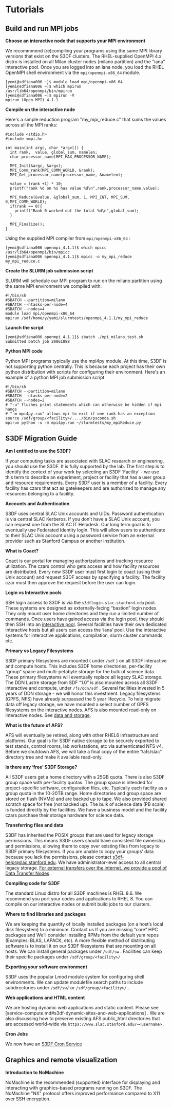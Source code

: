 # Tutorials
## Build and run MPI jobs
**Choose an interactive node that supports your MPI environment**

We recommmend (re)compiling your programs using the same MPI library versions that exist on the S3DF clusters. The RHEL-supplied OpenMPI 4.x distro is installed on all Milan cluster nodes (milano partition) and the "iana" interactive pool. Once you are logged into an iana node, you load the RHEL OpenMPI shell environment via the `mpi/openmpi-x86_64` module. 
```
[yemi@sdfiana006 ~]$ module load mpi/openmpi-x86_64
[yemi@sdfiana006 ~]$ which mpirun
/usr/lib64/openmpi/bin/mpirun
[yemi@sdfiana006 ~]$ mpirun -V
mpirun (Open MPI) 4.1.1
```
**Compile on the interactive node**

Here's a simple reduction program "my_mpi_reduce.c" that sums the values across all the MPI ranks:

```
#include <stdio.h>
#include <mpi.h>

int main(int argc, char *argv[]) {
  int rank,  value, global_sum, namelen;
  char processor_name[MPI_MAX_PROCESSOR_NAME];

  MPI_Init(&argc, &argv);
  MPI_Comm_rank(MPI_COMM_WORLD, &rank);
  MPI_Get_processor_name(processor_name, &namelen);
  
  value = (rank +1) * 10;
  printf("rank %d on %s has value %d\n",rank,processor_name,value);

  MPI_Reduce(&value, &global_sum, 1, MPI_INT, MPI_SUM, 0,MPI_COMM_WORLD);
  if(rank == 0){
    printf("Rank 0 worked out the total %d\n",global_sum);
  } 

  MPI_Finalize();
}
```

Using the supplied MPI compiler from `mpi/openmpi-x86_64` :

```
[yemi@sdfiana006 openmpi_4.1.1]$ which mpicc
/usr/lib64/openmpi/bin/mpicc
[yemi@sdfiana006 openmpi_4.1.1]$ mpicc -o my_mpi_reduce my_mpi_reduce.c
```
**Create the SLURM job submission script**

SLURM will schedule our MPI program to run on the milano partition using the same MPI environment we compiled with:

```
#!/bin/sh
#SBATCH --partition=milano
#SBATCH --ntasks-per-node=4
#SBATCH --nodes=4
module load mpi/openmpi-x86_64
mpirun /sdf/home/y/yemi/slurmtests/openmpi_4.1.1/my_mpi_reduce
```
**Launch the script**

```
[yemi@sdfiana006 openmpi_4.1.1]$ sbatch ./mpi_milano_test.sh
Submitted batch job 20061888
```
**Python MPI code**

Python MPI programs typically use the mpi4py module. At this time, S3DF is not supporting python centrally. This is because each project has their own python distribution with scripts for configuring their environment. Here's an example of a python MPI job submission script

```
#!/bin/sh
#SBATCH --partition=milano
#SBATCH --ntasks-per-node=2
#SBATCH --nodes=2
# "-u" flushes print statements which can otherwise be hidden if mpi hangs
# "-m mpi4py.run" allows mpi to exit if one rank has an exception
source /sdf/group/<facility>/..../bin/psconda.sh
mpirun python -u -m mpi4py.run ~/slurmtests/my_mpiReduce.py
``` 
## S3DF Migration Guide

**Am I entitled to use the S3DF?**

 If your computing tasks are associated with SLAC research or engineering, you should use the S3DF. It is fully supported by the lab. The first step is to identify the context of your work by selecting an S3DF ‘Facility’ - we use this term to describe an experiment, project or facility that has a user group and resource requirements. Every S3DF user is a member of a facility. Every facility has czars that act as gatekeepers and are authorized to manage any resources belonging to a facility.

**Accounts and Authentication**

S3DF uses central SLAC Unix accounts and UIDs. Password authentication is via central SLAC Kerberos. If you don’t have a SLAC Unix account, you can request one from the SLAC IT Helpdesk. Our long term goal is to eventually use Federated Identity login. This will allow users to authenticate to their SLAC Unix account using a password service from an external provider such as Stanford Campus or another institution.

**What is Coact?**

[Coact](http://coact.slac.stanford.edu) is our portal for managing authorizations and tracking resource utilization. The czars control who gets access and how facility resources are distributed. Every new S3DF user must first login to coact (using their Unix account) and request S3DF access by specifying a facility. The facility czar must then approve the request before the user can login.

**Login vs Interactive pools**

SSH login access to S3DF is via the ```s3dflogin.slac.stanford.edu``` pool. These systems are designed as externally-facing “bastion” login nodes. They only mount user home directories and they run a limited number of commands. Once users have gained access via the login pool, they should then SSH into an [interactive pool](interactive-compute). Several facilities have their own dedicated interactive hosts but all users can access the ‘iana’ pool. Use the interactive systems for interactive applications, compilation, slurm cluster commands, etc.

**Primary vs Legacy Filesystems** 

S3DF primary filesystems are mounted ( under ```/sdf``` ) on all S3DF interactive and compute hosts. This includes S3DF home directories, per-facility “group” space and multi-petabyte storage for the bulk of science data. These primary filesystems will eventually replace all legacy SLAC storage. The DDN Lustre storage from SDF “1.0” is also mounted across all S3DF interactive and compute, under ```/fs/ddn/sdf``` . Several facilities invested in 5 years of DDN storage - we will honor this investment. Legacy filesystems (GPFS, NFS) have already surpassed the 5 year lifecycle. To help migrate data off legacy storage, we have mounted a select number of GPFS filesystems on the interactive nodes. AFS is also mounted read-only on interactive nodes. See [data and storage](data-and-storage.md).

**What is the future of AFS?**

AFS will eventually be retired, along with other RHEL6 infrastructure and platforms. Our goal is for S3DF native storage to be securely exported to test stands, control rooms, lab workstations, etc via authenticated NFS v4. Before we shutdown AFS, we will take a final copy of the entire “/afs/slac” directory tree and make it available read-only. 

**Is there any ‘free’ S3DF Storage?**

All S3DF users get a home directory with a 25GB quota. There is also S3DF group space with per-facility quotas. The group space is intended for project-specific software, configuration files, etc. Typically each facility as a group quota in the 10-20TB range. Home directories and group space are stored on flash (NVMe) and are backed up to tape. We also provided shared scratch space for free (not backed up). The bulk of science data (PB scale) is funded directly by the facilities. We have a business model and the facility czars purchase their storage hardware for science data.

**Transferring files and data**

S3DF has inherited the POSIX groups that are used for legacy storage permissions. This means S3DF users should have consistent file ownership and permissions, allowing them to copy over existing files from legacy to S3DF primary filesystems. If you are unable to copy your groups’ data because you lack the permissions, please contact s3df-help@slac.stanford.edu. We have administrator-level access to all central legacy storage. [For external transfers over the internet, we provide a pool of Data Transfer Nodes](data-transfer.md#data-transfer) . 

**Compiling code for S3DF**

The standard Linux distro for all S3DF machines is RHEL 8.6. We recommend you port your codes and applications to RHEL 8. You can compile on our interactive nodes or submit build jobs to our clusters. 

**Where to find libraries and packages**

We are keeping the quantity of locally installed packages (on a host’s local disk filesystem) to a minimum. Contact us If you are missing “core” HPC packages and We’ll consider installing RPMs from the default yum repos (Examples: BLAS, LAPACK, etc). A more flexible method of distributing software is to install it on our S3DF filesystems that are mounting on all hosts. We can install general packages under ```/sdf/sw``` . Facilities can keep their specific packages under ```/sdf/group/<facility>/```

**Exporting your software environment**

S3DF uses the popular Lmod module system for configuring shell environments. We can update modulefile search paths to include subdirectories under ```/sdf/sw/``` or ```/sdf/group/<facility>/``` . 

**Web applications and HTML content**

We are hosting dynamic web applications and static content. Please see [service-compute.md#s3df-dynamic-sites-and-web-applications] . We are also discussing how to preserve existing AFS public_html directories that are accessed world-wide via ```https://www.slac.stanford.edu/~<username>``` . 

**Cron Jobs**

We now have an [S3DF Cron Service](service-compute.md#?s3df-cron-tasks)

## Graphics and remote visualization
**Introduction to NoMachine**

NoMachine is the recommended (supported) interface for displaying and interacting with graphics-based programs running on S3DF. The NoMachine "NX" protocol offers improved performance compared to X11 over SSH encryption.
